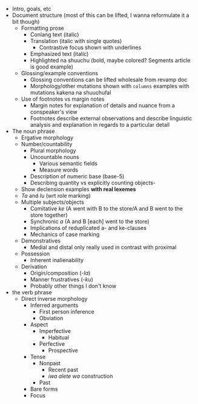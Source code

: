 - Intro, goals, etc
- Document structure (most of this can be lifted, I wanna reformulate it a bit though)
  - Formatting prose
    - Conlang text (italic)
    - Translation (italic with single quotes)
      - Contrastive focus shown with underlines
    - Emphasized text (italic)
    - Highlighted na shuuchu (bold, maybe colored? Segments article is good example)
  - Glossing/example conventions
    - Glossing conventions can be lifted wholesale from revamp doc
    - Morphology/other mutations shown with `columns` examples with mutations kakena na shuuchufal
  - Use of footnotes vs margin notes
    - Margin notes for explanation of details and nuance from a conspeaker's view
    - Footnotes describe external observations and describe linguistic analysis and explanation in regards to a particular detail
- The noun phrase
  - Ergative morphology
  - Number/countability
    - Plural morphology
    - Uncountable nouns
      - Various semantic fields
      - Measure words
    - Description of numeric base (base-5)
    - Describing quantity vs explicitly counting objects-
  - Show declension examples **with real lexemes**
  - *Ta* and *lu* (wrt role marking)
  - Multiple subjects/objects
    - Comitative *ke* (A went with B to the store/A and B went to the store together)
    - Synchronic *a* (A and B \[each] went to the store)
    - Implications of reduplicated a- and ke-clauses
    - Mechanics of case marking
  - Demonstratives
    - Medial and distal only really used in contrast with proximal
  - Possession
    - Inherent inalienability
  - Derivation
    - Origin/composition (*-la*)
    - Manner frustratives (*-ku*)
    - Probably other things I don't know
- the verb phrase
  - Direct inverse morphology
    - Inferred arguments
      - First person inference
      - Obviation
    - Aspect
      - Imperfective
        - Habitual
      - Perfective
        - Prospective
    - Tense
      - Nonpast
        - Recent past
        - *iwa alete wa* construction
      - Past
    - Bare forms
    - Focus 